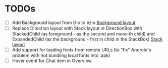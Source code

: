 # TODOs

- [ ] Add Background layout from Gio to ezio [Background layout](https://gioui.org/doc/architecture/layout#background)
- [ ] Replace Direction layout with Stack layout in DirectionBox with
        StackedChild (as foreground - as the second and more-th child)
        and ExpandedChild (as the background - first in child
        in the StackBox) [Stack layout](https://gioui.org/doc/architecture/layout#stack)
- [ ] Add support for loading fonts from remote URLs (to "fix" Android`s problem
        with not bundling local fonts into .apk)
- [ ] Hover event for Chat item in Overview
